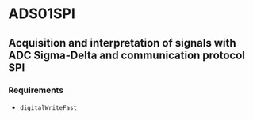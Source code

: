 # ADS01SPI

## Acquisition and interpretation of signals with ADC Sigma-Delta and communication protocol SPI

### Requirements

- `digitalWriteFast`
